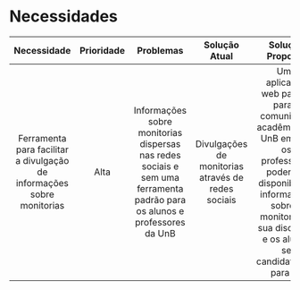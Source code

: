 # Necessidades

|Necessidade|Prioridade|Problemas|Solução Atual|Solução Proposta|
|:--:|:--:|:--:|:--:|:--:|
|Ferramenta para facilitar a divulgação de informações sobre monitorias|Alta|Informações sobre monitorias dispersas nas redes sociais e sem uma ferramenta padrão para os alunos e professores da UnB|Divulgações de monitorias através de redes sociais|Uma aplicação web padrão para a comunidade acadêmica da UnB em que os professores poderiam disponibilizar informações sobre a monitoria de sua disciplina e os alunos se candidatariam para tal|
